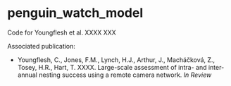 # penguin_watch_model

Code for Youngflesh et al. XXXX XXX

Associated publication:

* Youngflesh, C., Jones, F.M., Lynch, H.J., Arthur, J., Macháčková, Z., Tosey, H.R., Hart, T. XXXX. Large-scale assessment of intra- and inter-annual nesting success using a remote camera network. *In Review*

